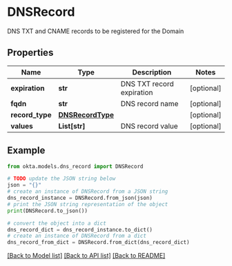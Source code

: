 # DNSRecord

DNS TXT and CNAME records to be registered for the Domain

## Properties

Name | Type | Description | Notes
------------ | ------------- | ------------- | -------------
**expiration** | **str** | DNS TXT record expiration | [optional] 
**fqdn** | **str** | DNS record name | [optional] 
**record_type** | [**DNSRecordType**](DNSRecordType.md) |  | [optional] 
**values** | **List[str]** | DNS record value | [optional] 

## Example

```python
from okta.models.dns_record import DNSRecord

# TODO update the JSON string below
json = "{}"
# create an instance of DNSRecord from a JSON string
dns_record_instance = DNSRecord.from_json(json)
# print the JSON string representation of the object
print(DNSRecord.to_json())

# convert the object into a dict
dns_record_dict = dns_record_instance.to_dict()
# create an instance of DNSRecord from a dict
dns_record_from_dict = DNSRecord.from_dict(dns_record_dict)
```
[[Back to Model list]](../README.md#documentation-for-models) [[Back to API list]](../README.md#documentation-for-api-endpoints) [[Back to README]](../README.md)


